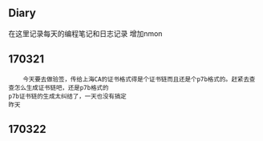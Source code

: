 ## Diary
在这里记录每天的编程笔记和日志记录
增加nmon
## 170321
		今天要去做验签，传给上海CA的证书格式得是个证书链而且还是个p7b格式的。赶紧去查查怎么生成证书链吧，还是p7b格式的
	p7b证书链的生成太纠结了，一天也没有搞定
	昨天
## 170322

